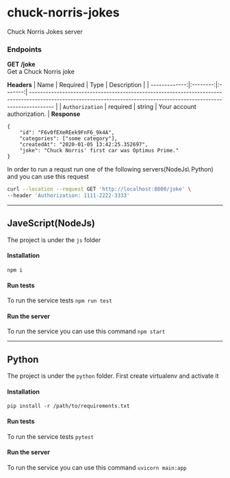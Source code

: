 # chuck-norris-jokes
Chuck Norris Jokes server

### Endpoints
**GET /joke**</br>
Get a Chuck Norris joke 

**Headers**
|          Name | Required |  Type   | Description                                                                                                                                                           |
| -------------:|:--------:|:-------:| --------------------------------------------------------------------------------------------------------------------------------------------------------------------- |
|     `Authorization` | required | string  | Your account authorization.                                                                     |
**Response**
```
{
    "id": "F6v0fEXeREek9FnF6_9k4A",
    "categories": ["some category"],
    "createdAt": "2020-01-05 13:42:25.352697",
    "joke": "Chuck Norris' first car was Optimus Prime."
}
```

In order to run a requst run one of the following servers(NodeJs\ Python) and you can use this request
```bash
curl --location --request GET 'http://localhost:8000/joke' \
--header 'Authorization: 1111-2222-3333'
```
*******
## JaveScript(NodeJs)
The project is under the `js` folder

#### Installation
`npm i`

#### Run tests
To run the service tests
`npm run test`

#### Run the server
To run the service you can use this command
`npm start`

********
## Python
The project is under the `python` folder.
First create virtualenv and activate it

#### Installation
`pip install -r /path/to/requirements.txt`

#### Run tests
To run the service tests
`pytest`

#### Run the server
To run the service you can use this command
`uvicorn main:app`